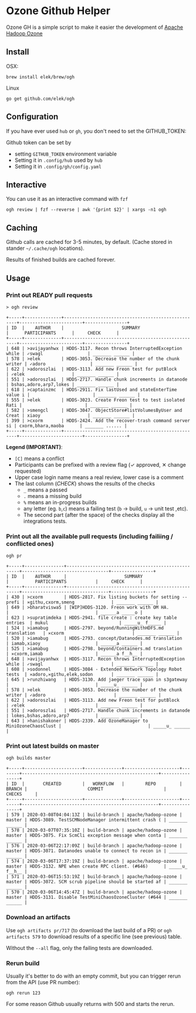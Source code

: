 # Ozone Github Helper

Ozone GH is a simple script to make it easier the development of [Apache Hadoop Ozone](https://hadoop.apache.org/ozone)


## Install

OSX:

```
brew install elek/brew/ogh
```

Linux

```
go get github.com/elek/ogh
```


## Configuration

If you have ever used `hub` or `gh`, you don't need to set the GITHUB_TOKEN:

Github token can be set by

 * setting `GITHUB_TOKEN` environment variable
 * Setting it in `.config/hub` used by `hub`
 * Setting it in `.config/gh/config.yaml`

## Interactive

You can use it as an interactive command with `fzf`

```
ogh review | fzf --reverse | awk '{print $2}' | xargs -n1 ogh
```

## Caching

Github calls are cached for 3-5 minutes, by default. (Cache stored in stander `~/.cache/ogh` locations).

Results of finished builds are cached forever.

## Usage

### Print out READY pull requests

```
> ogh review

+-----+--------------+----------------------------------------------------+------------------------+----------------+
| ID  |    AUTHOR    |                      SUMMARY                       |      PARTICIPANTS      |     CHECK      |
+-----+--------------+----------------------------------------------------+------------------------+----------------+
| 648 | >avijayanhwx | HDDS-3117. Recon throws InterruptedException while | ✓swagl                 | _______ ______ |
| 578 | >elek        | HDDS-3053. Decrease the number of the chunk writer | ✓adoro                 | _______ ______ |
| 622 | >adoroszlai  | HDDS-3113. Add new Freon test for putBlock         | ✓elek                  | _______ ______ |
| 551 | >adoroszlai  | HDDS-2717. Handle chunk increments in datanode     | bshas,adoro,arp7,lokes | _______ ______ |
| 618 | >captainzmc  | HDDS-2911. Fix lastUsed and stateEnterTime value i |                        | _______ ______ |
| 555 | >elek        | HDDS-3023. Create Freon test to test isolated Rati |                        | _______ ______ |
| 582 | >smengcl     | HDDS-3047. ObjectStore#listVolumesByUser and Creat | xiaoy                  | _______ ______ |
| 399 | >cxorm       | HDDS-2424. Add the recover-trash command server si | cxorm,bhara,maoba      | _______ ...... |
+-----+--------------+----------------------------------------------------+------------------------+----------------+
```

**Legend (IMPORTANT)**: 

 * `[C]` means a conflict
 *  Participants can be prefixed with a review flag (✓ approved, ✕ change requested)
   * Upper case login name means a real review, lower case is a comment
 * The last column (*CHECK*) shows the results of the checks
   * `_` means a passed
   * `.` means a missing build
   * `%` means an in-progress builds
   * any letter (eg. `b`,`c`) means a failing test (`b` -> build, `u` -> unit test ,etc). 
   * The second part (after the space) of the checks display all the integrations tests. 

### Print out all the available pull requests (including failiing / conflicted ones)

```
ogh pr

+-----+---------------+----------------------------------------------------+---------------------------------+----------------+
| ID  |    AUTHOR     |                      SUMMARY                       |          PARTICIPANTS           |     CHECK      |
+-----+---------------+----------------------------------------------------+---------------------------------+----------------+
| 430 | >cxorm        | HDDS-2817. Fix listing buckets for setting --prefi | ✕githu,cxorm,smeng              | _______ ______ |
| 649 | >bharatviswa5 | [WIP]HDDS-3120. Freon work with OM HA.             |                                 | ______a _____o |
| 623 | >supratimdeka | HDDS-2941. file create : create key table entries  | mukul                           | _____u_ f_____ |
| 524 | >iamabug      | HDDS-2797. beyond/RunningWithHDFS.md translation   | ✕cxorm                          | _______ ______ |
| 520 | >iamabug      | HDDS-2793. concept/Datanodes.md translation        | iamab,xiaoy                     | ______a ______ |
| 525 | >iamabug      | HDDS-2798. beyond/Containers.md translation        | ✕cxorm,iamab                    | ______a f__h__ |
| 648 | >avijayanhwx  | HDDS-3117. Recon throws InterruptedException while | ✓swagl                          | _______ ______ |
| 608 | >sodonnel     | HDDS-3084 - Extended Network Topology Robot tests  | ✕adoro,✕githu,elek,sodon       | _______ ______ |
| 645 | >runzhiwang   | HDDS-3130. Add jaeger trace span in s3gateway      |                                 | _____u_ ______ |
| 578 | >elek         | HDDS-3053. Decrease the number of the chunk writer | ✓adoro                          | _______ ______ |
| 622 | >adoroszlai   | HDDS-3113. Add new Freon test for putBlock         | ✓elek                           | _______ ______ |
| 551 | >adoroszlai   | HDDS-2717. Handle chunk increments in datanode     | lokes,bshas,adoro,arp7          | _______ ______ |
| 643 | >hanishakoner | HDDS-2339. Add OzoneManager to MiniOzoneChaosClust |                                 | _____u_ ______ |
```

### Print out latest builds on master

```
ogh builds master

+-----+----------------------+--------------+---------------------+--------+----------------------------------------------------+----------------+
| ID  |       CREATED        |   WORKFLOW   |        REPO         | BRANCH |                       COMMIT                       |     CHECKS     |
+-----+----------------------+--------------+---------------------+--------+----------------------------------------------------+----------------+
| 579 | 2020-03-08T04:04:13Z | build-branch | apache/hadoop-ozone | master | HDDS-3089. TestSCMNodeManager intermittent crash ( | _______ ______ |
| 578 | 2020-03-07T07:35:10Z | build-branch | apache/hadoop-ozone | master | HDDS-3075. Fix ScmCli exception message when conta | _______ ______ |
| 576 | 2020-03-06T22:17:09Z | build-branch | apache/hadoop-ozone | master | HDDS-3071. Datanodes unable to connect to recon in | _______ ______ |
| 574 | 2020-03-06T17:37:19Z | build-branch | apache/hadoop-ozone | master | HDDS-3132. NPE when create RPC client. (#646)      | _____u_ f__h__ |
| 571 | 2020-03-06T15:53:19Z | build-branch | apache/hadoop-ozone | master | HDDS-3072. SCM scrub pipeline should be started af | _______ ______ |
| 570 | 2020-03-06T14:45:47Z | build-branch | apache/hadoop-ozone | master | HDDS-3131. Disable TestMiniChaosOzoneCluster (#644 | _______ ______ |
```

### Download an artifacts

Use `ogh artifacts pr/717` (to download the last build of a PR) or `ogh artifacts 579` to download results of a specific line (see previous) table.

Without the `--all` flag, only the failing tests are downloaded.  

### Rerun build

Usually it's better to do with an empty commit, but you can trigger rerun from the API (use PR number): 

```
ogh rerun 123
```

For some reason Github usually returns with 500 and starts the rerun.
